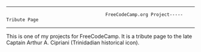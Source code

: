 -------------------------------------------------------------------------------------------------------------
                                         FreeCodeCamp.org Project-----Tribute Page
--------------------------------------------------------------------------------------------------------------

This is one of my projects for FreeCodeCamp.
It is a tribute page to the late Captain Arthur A. Cipriani (Trinidadian historical icon).
